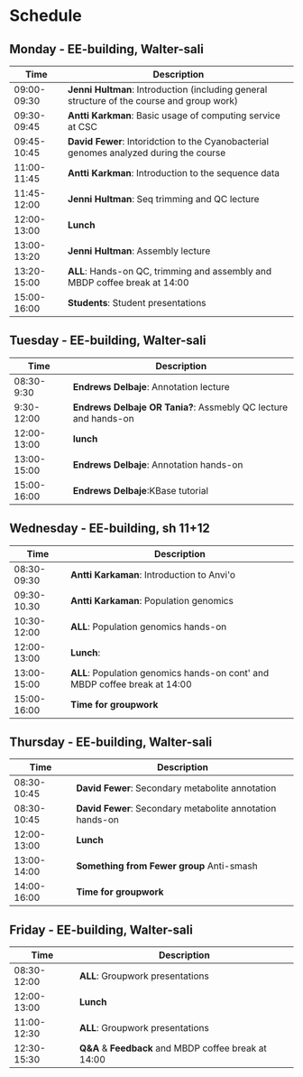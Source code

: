 # Schedule

## Monday - EE-building, Walter-sali 
| Time | Description|
| --- | --- |
| 09:00-09:30 | **Jenni Hultman**: Introduction (including general structure of the course and group work)|
| 09:30-09:45 | **Antti Karkman**: Basic usage of computing service at CSC |
| 09:45-10:45 | **David Fewer**: Intoridction to the Cyanobacterial genomes analyzed during the course|
| 11:00-11:45 | **Antti Karkman**: Introduction to the sequence data |
| 11:45-12:00 | **Jenni Hultman**: Seq trimming and QC lecture |
| 12:00-13:00 | **Lunch** |
| 13:00-13:20 | **Jenni Hultman**: Assembly lecture |
| 13:20-15:00 | **ALL**: Hands-on QC, trimming and assembly and MBDP coffee break at 14:00 |
| 15:00-16:00 | **Students**: Student presentations|

## Tuesday - EE-building, Walter-sali
| Time | Description |
| --- | --- |
| 08:30-9:30 | **Endrews Delbaje**: Annotation lecture|
| 9:30-12:00 | **Endrews Delbaje OR Tania?**: Assmebly QC lecture and hands-on| 
| 12:00-13:00 | **lunch** |
| 13:00-15:00 | **Endrews Delbaje**: Annotation hands-on |
| 15:00-16:00 | **Endrews Delbaje**:KBase tutorial |


## Wednesday - EE-building, sh 11+12
| Time | Description |
| --- | --- |
| 08:30-09:30 | **Antti Karkaman**: Introduction to Anvi'o|
| 09:30-10.30 | **Antti Karkaman**: Population genomics |
| 10:30-12:00 | **ALL**: Population genomics hands-on |
| 12:00-13:00 | **Lunch**: |
| 13:00-15:00 | **ALL**: Population genomics hands-on cont' and MBDP coffee break at 14:00|
| 15:00-16:00 | **Time for groupwork** |


## Thursday - EE-building, Walter-sali
| Time | Description |
| --- | --- |
| 08:30-10:45 | **David Fewer**: Secondary metabolite annotation|
| 08:30-10:45 | **David Fewer**: Secondary metabolite annotation hands-on|
| 12:00-13:00 | **Lunch** |
| 13:00-14:00 | **Something from Fewer group** Anti-smash |
| 14:00-16:00 | **Time for groupwork** |


## Friday - EE-building, Walter-sali
| Time | Description |
| --- | --- |
| 08:30-12:00 | **ALL**: Groupwork presentations|
| 12:00-13:00 | **Lunch** |
| 11:00-12:30 | **ALL**: Groupwork presentations|
| 12:30-15:30 | **Q&A** & **Feedback** and MBDP coffee break at 14:00|
